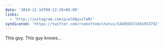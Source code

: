 ```yaml
---
date: '2014-12-14T09:12:29+00:00'
links:
  - 'http://instagram.com/p/wlO8yxzTeM/'
syndicated: 'https://twitter.com/roobottom/status/544058331841953792'
---
```

This guy. This guy knows... 
